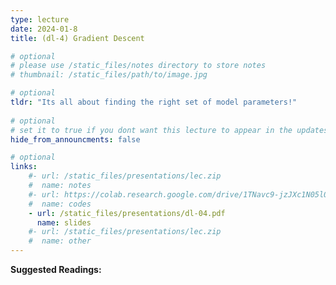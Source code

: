 ```yaml
---
type: lecture
date: 2024-01-8
title: (dl-4) Gradient Descent

# optional
# please use /static_files/notes directory to store notes
# thumbnail: /static_files/path/to/image.jpg

# optional
tldr: "Its all about finding the right set of model parameters!"
  
# optional
# set it to true if you dont want this lecture to appear in the updates section
hide_from_announcments: false

# optional
links: 
    #- url: /static_files/presentations/lec.zip
    #  name: notes
    #- url: https://colab.research.google.com/drive/1TNavc9-jzJXc1N05l06KYfgaSmu7zqxN?usp=sharing
    #  name: codes
    - url: /static_files/presentations/dl-04.pdf
      name: slides
    #- url: /static_files/presentations/lec.zip
    #  name: other
---
```


**Suggested Readings:**

